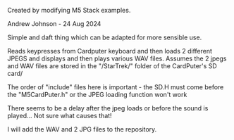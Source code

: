 Created by modifying M5 Stack examples.

Andrew Johnson - 24 Aug 2024

Simple and daft thing which can be adapted for more sensible use.

Reads keypresses from Cardputer keyboard and then loads 2 different JPEGS and displays and then plays various WAV files.
Assumes the 2 jpegs and WAV files are stored in the "/StarTrek/" folder of the CardPuter's SD card/

The order of "include" files here is important - the SD.H must come before the  "M5CardPuter.h" or the JPEG loading function won't work

There seems to be a delay after the jpeg loads or before the sound is played... Not sure what causes that!

I will add the WAV and 2 JPG files to the repository.
